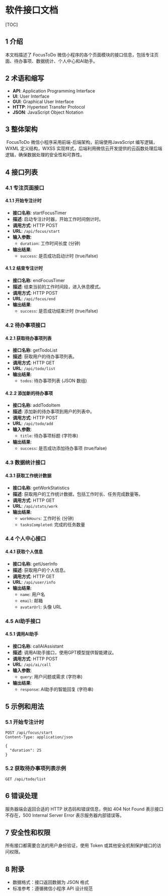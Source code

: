 # 软件接口文档

[TOC]

## 1 介绍

本文档描述了 FocusToDo 微信小程序的各个页面模块的接口信息，包括专注页面、待办事项、数据统计、个人中心和AI助手。

## 2 术语和缩写

- **API**: Application Programming Interface
- **UI**: User Interface
- **GUI**: Graphical User Interface
- **HTTP**: Hypertext Transfer Protocol
- **JSON**: JavaScript Object Notation

## 3 整体架构

​	FocusToDo 微信小程序采用前端-后端架构，前端使用JavaScript 编写逻辑，WXML 定义结构，WXSS 实现样式，后端利用微信云开发提供的云函数处理后端逻辑，确保数据处理的安全性和可靠性。

## 4 接口列表

### 4.1 专注页面接口

#### 4.1.1 开始专注计时

- **接口名称**: startFocusTimer
- **描述**: 启动专注计时器，开始工作时间倒计时。
- **调用方式**: HTTP POST
- **URL**: `/api/focus/start`
- **输入参数**:
  - `duration`: 工作时间长度 (分钟)
- **输出结果**:
  - `success`: 是否成功启动计时 (true/false)

#### 4.1.2 结束专注计时

- **接口名称**: endFocusTimer
- **描述**: 结束当前的工作时间段，进入休息模式。
- **调用方式**: HTTP POST
- **URL**: `/api/focus/end`
- **输出结果**:
  - `success`: 是否成功结束计时 (true/false)

### 4.2 待办事项接口

#### 4.2.1 获取待办事项列表

- **接口名称**: getTodoList
- **描述**: 获取用户的待办事项列表。
- **调用方式**: HTTP GET
- **URL**: `/api/todo/list`
- **输出结果**:
  - `todos`: 待办事项列表 (JSON 数组)

#### 4.2.2 添加新的待办事项

- **接口名称**: addTodoItem
- **描述**: 添加新的待办事项到用户的列表中。
- **调用方式**: HTTP POST
- **URL**: `/api/todo/add`
- **输入参数**:
  - `title`: 待办事项标题 (字符串)
- **输出结果**:
  - `success`: 是否成功添加待办事项 (true/false)

### 4.3 数据统计接口

#### 4.3.1 获取工作统计数据

- **接口名称**: getWorkStatistics
- **描述**: 获取用户的工作统计数据，包括工作时长、任务完成数量等。
- **调用方式**: HTTP GET
- **URL**: `/api/stats/work`
- **输出结果**:
  - `workHours`: 工作时长 (分钟)
  - `tasksCompleted`: 完成的任务数量

### 4.4 个人中心接口

#### 4.4.1 获取个人信息

- **接口名称**: getUserInfo
- **描述**: 获取用户的个人信息。
- **调用方式**: HTTP GET
- **URL**: `/api/user/info`
- **输出结果**:
  - `name`: 用户名
  - `email`: 邮箱
  - `avatarUrl`: 头像 URL

### 4.5 AI助手接口

#### 4.5.1 调用AI助手

- **接口名称**: callAIAssistant
- **描述**: 调用AI助手接口，使用GPT模型提供智能建议。
- **调用方式**: HTTP POST
- **URL**: `/api/ai/call`
- **输入参数**:
  - `query`: 用户问题或需求 (字符串)
- **输出结果**:
  - `response`: AI助手的智能回复 (字符串)

## 5 示例和用法

### 5.1 开始专注计时

```http
POST /api/focus/start
Content-Type: application/json

{
  "duration": 25
}
```

### 5.2 获取待办事项列表示例

```http
GET /api/todo/list
```

## 6 错误处理

服务器端会返回合适的 HTTP 状态码和错误信息，例如 404 Not Found 表示接口不存在，500 Internal Server Error 表示服务器内部错误等。

## 7 安全性和权限

所有接口都需要合法的用户身份验证，使用 Token 或其他安全机制保护接口的访问权限。

## 8 附录

- 数据格式：接口返回数据为 JSON 格式
- 标准参考：遵循微信小程序 API 设计规范
